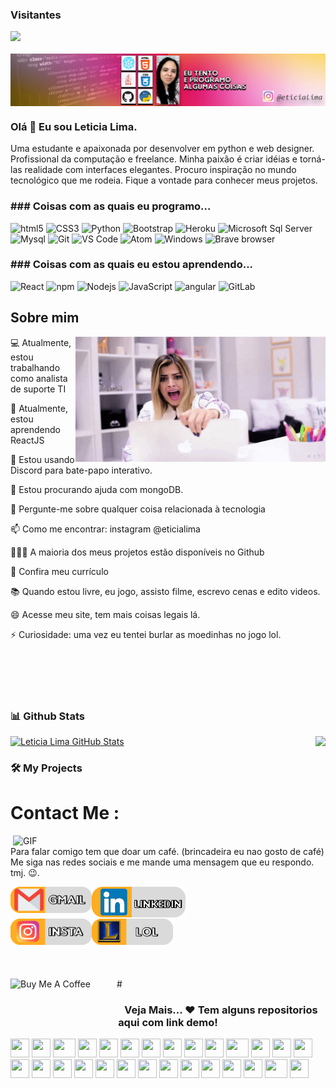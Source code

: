 ### Visitantes 
![](https://visitor-badge.glitch.me/badge?page_id=eticialima)
<br><br>
<a href="https://www.youtube.com/channel/UC8l8MDmyR8R5_j69txePZgg"><img align="center" src="https://github.com/eticialima/eticialima/blob/main/bg.jpg"/></a>
 
### Olá 👋 Eu sou Leticia Lima.
 
Uma estudante e apaixonada por desenvolver em python e web designer. Profissional da computação e freelance. Minha paixão é criar idéias e torná-las realidade com interfaces elegantes. Procuro inspiração no mundo tecnológico que me rodeia. Fique a vontade para conhecer meus projetos.
 
<h3>### Coisas com as quais eu programo...</h3>
<p> 
  <img alt="html5" src="https://img.shields.io/badge/-HTML5-E34F26?style=flat-square&logo=html5&logoColor=white" /> 
  <img alt="CSS3" src="https://img.shields.io/badge/-CSS3-%231572B6?style=flat-square&logo=css3" /> 
  <img alt="Python" src="http://img.shields.io/badge/-Python-3776AB?style=flat-square&logo=python&logoColor=ffffff" /> 
  <img alt="Bootstrap" src="https://img.shields.io/badge/-Bootstrap-563D7C?style=flat-square&logo=Bootstrap" />   
  <img alt="Heroku" src="https://img.shields.io/badge/-Heroku-430098?style=flat-square&logo=heroku&logoColor=white" />    
  <img alt="Microsoft Sql Server" src="https://img.shields.io/badge/-Sql%20Server-CC2927?style=flat-square&logo=microsoft-sql-server&logoColor=ffffff" /> 
  <img alt="Mysql" src="https://img.shields.io/badge/-Mysql-FFCA28?style=flat-square&logo=mysql&logoColor=ffffff" />  
  <img alt="Git" src="https://img.shields.io/badge/-Git-%23F05032?style=flat-square&logo=git&logoColor=%23ffffff" />  
  <img alt="VS Code" src="http://img.shields.io/badge/-VS%20Code-007ACC?style=flat-square&logo=visual-studio-code&logoColor=ffffff" /> 
  <img alt="Atom" src="http://img.shields.io/badge/-Sublime%20Text-FF9900?style=flat-square&logo=sublime-text&logoColor=ffffff" /> 
  <img alt="Windows" src="http://img.shields.io/badge/-Windows-0078D6?style=flat-square&logo=windows&logoColor=ffffff" /> 
  <img alt="Brave browser" src="https://img.shields.io/badge/-Brave_Browser-FB542B?style=flat-square&logo=brave&logoColor=white" /> 
</p>

<h3>### Coisas com as quais eu estou aprendendo...</h3>
<p>  
  <img alt="React" src="https://img.shields.io/badge/-React-45b8d8?style=flat-square&logo=react&logoColor=white" />  
  <img alt="npm" src="https://img.shields.io/badge/-NPM-CB3837?style=flat-square&logo=npm&logoColor=white" />
  <img alt="Nodejs" src="https://img.shields.io/badge/-Nodejs-43853d?style=flat-square&logo=Node.js&logoColor=white" />
  <img alt="JavaScript" src="https://img.shields.io/badge/-JavaScript-%23F7DF1C?style=flat-square&logo=javascript&logoColor=000000&labelColor=%23F7DF1C&color=%23FFCE5A" /> 
  <img alt="angular" src="https://img.shields.io/badge/-Angular-DD0031?style=flat-square&logo=angular&logoColor=white" />
  <img alt="GitLab" src="https://img.shields.io/badge/-GitLab-FCA121?style=flat-square&logo=gitlab" />  
</p>

 
## Sobre mim
<a href="#"><img align="right" src="https://raw.githubusercontent.com/eticialima/eticialima/main/bg1.gif" width="400 " height="200" /></a>

<p>💻 Atualmente, estou trabalhando como analista de suporte TI</p>
<p>🌱 Atualmente, estou aprendendo ReactJS</p>
<p>👯 Estou usando Discord para bate-papo interativo.</p>
<p>🤔 Estou procurando ajuda com mongoDB. </p>
<p>💬 Pergunte-me sobre qualquer coisa relacionada à tecnologia</p>
<p>📫 Como me encontrar: instagram @eticialima</p> 
<p>👨🏻‍💻 A maioria dos meus projetos estão disponíveis no Github </p>  
<p>📝 Confira meu currículo</p> 
<p>📚 Quando estou livre, eu jogo, assisto filme, escrevo cenas e edito videos.</p> 
<p>😄 Acesse meu site, tem mais coisas legais lá.</p>
<p>⚡ Curiosidade: uma vez eu tentei burlar as moedinhas no jogo lol. </p>
<br><br> 
<br><br>

### 📊 Github Stats
 
<a href="https://github.com/eticialima/eticialima">
  <img height="137px" src="https://github-readme-stats.vercel.app/api/top-langs/?username=eticialima&hide=html&hide_title=true&hide_border=true&layout=compact&langs_count=7&exclude_repo=comp426,Redventures-Movie-Quotes&text_color=000&icon_color=fff&bg_color=0,52fa5a,4dfcff,c64dff&theme=graywhite" alt="Leticia Lima GitHub Stats" />
</a> 
<a href="https://github.com/eticialima/eticialima">
  <img height="137px" align="right" src="https://github-readme-stats.vercel.app/api?username=eticialima&hide_title=true&hide_border=true&show_icons=true&include_all_commits=true&count_private=true&line_height=21&text_color=000&icon_color=000&bg_color=0,ea6161,ffc64d,fffc4d,52fa5a&theme=graywhite" />
</a>
  
 
 
### 🛠️ My Projects
# Contact Me :

<p> 
<img hight="400" width="500" alt="GIF" align="right" src="https://raw.githubusercontent.com/eticialima/eticialima/main/bg2.gif">

Para falar comigo tem que doar um café. (brincadeira eu nao gosto de café) 
Me siga nas redes sociais e me mande uma mensagem que eu respondo. tmj. 😉.

<a href="mailto:leticialimacgi@gmail.com">
 <img align="left" alt="Gmail" width="130" hight="100" src="https://github.com/eticialima/eticialima/blob/main/gmail.jpg" />
</a>
<a href="https://www.linkedin.com/in/leticiarenata/">
  <img align="left" alt="Linkedin" width="150" hight="100" src="https://github.com/eticialima/eticialima/blob/main/linkedin.jpg" />
</br>
</br>
</br>
</a>
<a href="https://www.instagram.com/eticialima">
  <img align="left" alt=" Reddit" width="130" hight="100" src="https://github.com/eticialima/eticialima/blob/main/instagram.jpg" />
</a>
<a href="https://steamcommunity.com/profiles/damadecopas/">
  <img align="left" alt="Steam" width="130" hight="100" src="https://github.com/eticialima/eticialima/blob/main/league.jpg" />
</a>
 </p> 
 
 
 
<br><br>
<br><br>
<div>
<a  href="https://www.buymeacoffee.com/leticialima" target="_blank"><img align="left" src="https://cdn.buymeacoffee.com/buttons/default-red.png" alt="Buy Me A Coffee" height="40" width="170" ></a>
</div>
#

<div align="center">

### Veja Mais... ❤️ Tem alguns repositorios aqui com link demo!

</div>
<div >
    <img src="https://cultofthepartyparrot.com/parrots/hd/githubparrot.gif" width="30" height="30"/>
    <img src="https://cultofthepartyparrot.com/flags/hd/indiaparrot.gif" width="30" height="30"/>
    <img src="https://cultofthepartyparrot.com/parrots/asyncparrot.gif" width="36" height="30"/>
    <img src="https://cultofthepartyparrot.com/parrots/exceptionallyfastparrot.gif" width="30" height="30"/>
    <img src="https://cultofthepartyparrot.com/parrots/hd/60fpsparrot.gif" width="30" height="30"/>
    <img src="https://cultofthepartyparrot.com/parrots/hd/jumpingparrot.gif" width="30" height="30"/>
    <img src="https://cultofthepartyparrot.com/parrots/hd/opensourceparrot.gif" width="30" height="30"/>
    <img src="https://cultofthepartyparrot.com/parrots/hd/dealwithitnowparrot.gif" width="30" height="30"/>
    <img src="https://cultofthepartyparrot.com/parrots/hd/hypnoparrotlight.gif" width="30" height="30"/>
    <img src="https://cultofthepartyparrot.com/parrots/databaseparrot.gif" width="30" height="30"/>
    <img src="https://cultofthepartyparrot.com/parrots/fixparrot.gif" width="36" height="30"/>
    <img src="https://cultofthepartyparrot.com/parrots/hd/laptop_parrot.gif" width="30" height="30"/>
    <img src="https://cultofthepartyparrot.com/parrots/hd/spinningparrot.gif" width="30" height="30"/>
    <img src="https://cultofthepartyparrot.com/parrots/hd/levitationparrot.gif" width="30" height="30"/>
    <img src="https://cultofthepartyparrot.com/parrots/hd/meldparrot.gif" width="30" height="30"/>
    <img src="https://cultofthepartyparrot.com/parrots/slomoparrot.gif" width="30" height="30"/>
    <img src="https://cultofthepartyparrot.com/parrots/hd/moonwalkingparrot.gif" width="30" height="30"/>
    <img src="https://cultofthepartyparrot.com/parrots/hd/stableparrot.gif" width="30" height="30"/>
    <img src="https://cultofthepartyparrot.com/parrots/hd/scienceparrot.gif" width="30" height="30"/>
    <img src="https://cultofthepartyparrot.com/parrots/hd/pirateparrot.gif" width="30" height="30"/>
    <img src="https://cultofthepartyparrot.com/parrots/hd/footballparrot.gif" width="30" height="30"/>
    <img src="https://cultofthepartyparrot.com/parrots/hd/illuminatiparrot.gif" width="30" height="30"/>
    <img src="https://cultofthepartyparrot.com/parrots/hd/hypnoparrotdark.gif" width="30" height="30"/>
    <img src="https://cultofthepartyparrot.com/parrots/hd/mustacheparrot.gif" width="30" height="30"/>
    <img src="https://cultofthepartyparrot.com/parrots/hd/githubparrot.gif" width="30" height="30"/>
    <img src="https://cultofthepartyparrot.com/flags/hd/indiaparrot.gif" width="30" height="30"/>
    <img src="https://cultofthepartyparrot.com/parrots/asyncparrot.gif" width="36" height="30"/>
    <img src="https://cultofthepartyparrot.com/parrots/exceptionallyfastparrot.gif" width="30" height="30"/>
</div>
 
 
